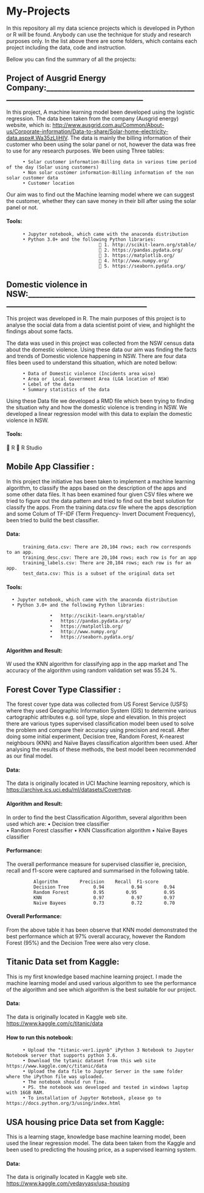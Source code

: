 # My-Projects
In this repository all my data science projects which is developed in Python or R will be found. Anybody can use the technique for study and research purposes only. In the list above there are some folders, which contains each project including the data, code and instruction.

Bellow you can find the summary of all the projects:

## Project of Ausgrid Energy Company:___________________________________________________________________________
In this project, A machine learning model been developed using the logistic regression. The data been taken from the company (Ausgrid energy) website, which is: http://www.ausgrid.com.au/Common/About-us/Corporate-information/Data-to-share/Solar-home-electricity-data.aspx#.Wa35zLIjHIV. The data is mainly the billing information of their customer who been using the solar panel or not, however the data was free to use for any research purposes. We been using Three tables:

          •	Solar customer information-Billing data in various time period of the day (Solar using customers)
          •	Non solar customer information-Billing information of the non solar customer data 
          •	Customer location

Our aim was to find out the Machine learning model where we can suggest the customer, whether they can save money in their bill after using the solar panel or not. 

   #### Tools: 
          •	Jupyter notebook, which came with the anaconda distribution
          •	Python 3.0+ and the following Python libraries:
                                      	1. http://scikit-learn.org/stable/ 
                                      	2. https://pandas.pydata.org/ 
                                      	3. https://matplotlib.org/ 
                                      	4. http://www.numpy.org/ 
                                      	5. https://seaborn.pydata.org/ 





## Domestic violence in NSW:_________________________________________________________________________________
This project was developed in R.  The main purposes of this project is to analyse the social data from a data scientist point of view, and highlight the findings about some facts. 

The data was used in this project was collected from the NSW census data about the domestic violence. Using these data our aim was finding the facts and trends of Domestic violence happening in NSW.  There are four data files been used to understand this situation, which are noted bellow:

          •	Data of Domestic violence (Incidents area wise)
          •	Area or  Local Government Area (LGA location of NSW)
          •	Lebel of the data
          •	Summary statistics of the data

Using these Data file we developed a RMD file which been trying to finding the situation why and how the domestic violence is trending in NSW. We developed a linear regression model with this data to explain the domestic violence in NSW. 

#### Tools: 
	R
	R Studio



## Mobile App Classifier :

In this project the initiative has been taken to implement a machine learning algorithm, to classify the apps based on the description of the apps and some other data files. It has been examined four given CSV files where we tried to figure out the data pattern and tried to find out the best solution for classify the apps. From the training data.csv file where the apps description and some Colum of TF-IDF (Term Frequency- Invert Document Frequency), been tried to build the best classifier.

#### Data:
          training_data.csv: There are 20,104 rows; each row corresponds to an app. 
          training_desc.csv: There are 20,104 rows; each row is for an app 
          training_labels.csv: There are 20,104 rows; each row is for an app. 
          test_data.csv: This is a subset of the original data set 
          
#### Tools:
      •	Jupyter notebook, which came with the anaconda distribution
      •	Python 3.0+ and the following Python libraries:

                    •	http://scikit-learn.org/stable/ 
                    •	https://pandas.pydata.org/ 
                    •	https://matplotlib.org/ 
                    •	http://www.numpy.org/ 
                    •	https://seaborn.pydata.org/ 

#### Algorithm and Result:
W used the KNN algorithm for classifying app in the app market and The accuracy of the algorithm using random validation set was 55.24 %.


## Forest Cover Type Classifier :
The forest cover type data was collected from US Forest Service (USFS) where they used Geographic Information System (GIS) to determine various cartographic attributes e.g. soil type, slope and elevation. In this project there are various types supervised classification model been used to solve the problem and compare their accuracy using precision and recall. After doing some initial experiment, Decision tree, Random Forest, K-nearest neighbours (KNN) and Naïve Bayes classification algorithm been used. After analysing the results of these methods, the best model been recommended as our final model. 

#### Data: 
The data is originally located in UCI Machine learning repository, which is https://archive.ics.uci.edu/ml/datasets/Covertype. 

#### Algorithm and Result:
In order to find the best Classification Algorithm, several algorithm been used which are:
            •	Decision tree classifier            
            •	Random Forest classifier
            •	KNN Classification algorithm
            •	Naïve Bayes classifier 

#### Performance:
The overall performance measure for supervised classifier ie, precision, recall and f1-score were captured and summarised in the following table. 

              Algorithm 	   Precision	Recall	F1-score
              Decision Tree     	0.94	      0.94	      0.94
              Random Forest      	0.95        0.95	      0.95
              KNN                   0.97	      0.97        0.97
              Naïve Bayees          0.73	      0.72	      0.70

#### Overall Performance: 	
From the above table it has been observe that KNN model demonstrated the best performance which at 97% overall accuracy, however the Random Forest (95%) and the Decision Tree were also very close. 


## Titanic Data set from Kaggle:
This is my first knowledge based machine learning project.  I made the machine learning model and used various algorithm to see the performance of the algorithm and see which algorithm is the best suitable for our project. 

#### Data: 
The data is originally located in Kaggle web site.
https://www.kaggle.com/c/titanic/data

#### How to run this notebook:
          •	Upload the "titanic-ver1.ipynb" iPython 3 Notebook to Jupyter Notebook server that supports python 3.6.
          •	Download the tytanic dataset from this web site https://www.kaggle.com/c/titanic/data
          •	Upload the data file to Jupyter Server in the same folder where the iPython file was uploaded.
          •	The notebook should run fine.
          •	PS. the notebook was developed and tested in windows laptop with 16GB RAM.
          •	To installation of Jupyter Notebook, please go to https://docs.python.org/3/using/index.html
          
          
## USA housing price Data set from Kaggle:
This is a learning stage, knowledge base machine learning model, been used the linear regression model. The data been taken from the Kaggle and been used to predicting the housing price, as a supervised learning  system. 

#### Data: 
The data is originally located in Kaggle web site.
 https://www.kaggle.com/vedavyasv/usa-housing
  
















